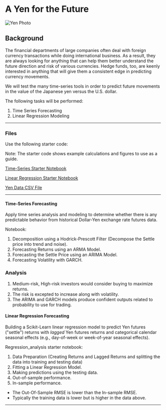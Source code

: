 # A Yen for the Future

![Yen Photo](Images/unit-10-readme-photo.png)

## Background

The financial departments of large companies often deal with foreign currency transactions while doing international business. As a result, they are always looking for anything that can help them better understand the future direction and risk of various currencies. Hedge funds, too, are keenly interested in anything that will give them a consistent edge in predicting currency movements.

We will test the many time-series tools in order to predict future movements in the value of the Japanese yen versus the U.S. dollar.

The following tasks will be performed:

1. Time Series Forecasting
2. Linear Regression Modeling


- - -

### Files

Use the following starter code: 

Note: The starter code shows example calculations and figures to use as a guide.

[Time-Series Starter Notebook](Starter_Code/time_series_analysis.ipynb)

[Linear Regression Starter Notebook](Starter_Code/regression_analysis.ipynb)

[Yen Data CSV File](Starter_Code/yen.csv)

- - -

#### Time-Series Forecasting

Apply time series analysis and modeling to determine whether there is any predictable behavior from historical Dollar-Yen exchange rate futures data.

Notebook:

1. Decomposition using a Hodrick-Prescott Filter (Decompose the Settle price into trend and noise).
2. Forecasting Returns using an ARMA Model.
3. Forecasting the Settle Price using an ARIMA Model.
4. Forecasting Volatility with GARCH.

### Analysis

 1. Medium-risk, High-risk investors would consider buying to maximize returns.
 2. The risk is excepted to increase along with volatility. 
 3. The ARIMA and GARCH models produce confident outputs related to probability to use for trading. 


#### Linear Regression Forecasting

Building a Scikit-Learn linear regression model to predict Yen futures ("settle") returns with *lagged* Yen futures returns and categorical calendar seasonal effects (e.g., day-of-week or week-of-year seasonal effects).

Regression_analysis starter notebook:

1. Data Preparation (Creating Returns and Lagged Returns and splitting the data into training and testing data)
2. Fitting a Linear Regression Model.
3. Making predictions using the testing data.
4. Out-of-sample performance.
5. In-sample performance.

* The Out-Of-Sample RMSE is lower than the In-sample RMSE. 
* Typically the training data is lower but is higher in the data above.

- - -

